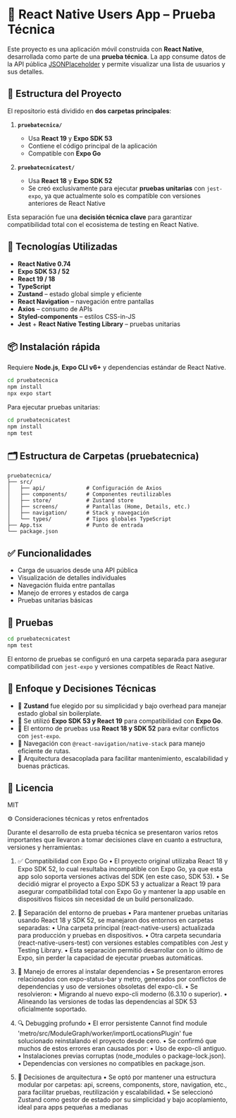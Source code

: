 # 📱 React Native Users App – Prueba Técnica

Este proyecto es una aplicación móvil construida con **React Native**, desarrollada como parte de una **prueba técnica**. La app consume datos de la API pública [JSONPlaceholder](https://jsonplaceholder.typicode.com/users) y permite visualizar una lista de usuarios y sus detalles.

## 📂 Estructura del Proyecto

El repositorio está dividido en **dos carpetas principales**:

1. **`pruebatecnica/`**  
   - Usa **React 19** y **Expo SDK 53**
   - Contiene el código principal de la aplicación
   - Compatible con **Expo Go**

2. **`pruebatecnicatest/`**  
   - Usa **React 18** y **Expo SDK 52**
   - Se creó exclusivamente para ejecutar **pruebas unitarias** con `jest-expo`, ya que actualmente solo es compatible con versiones anteriores de React Native

Esta separación fue una **decisión técnica clave** para garantizar compatibilidad total con el ecosistema de testing en React Native.

## 🚀 Tecnologías Utilizadas

- **React Native 0.74**
- **Expo SDK 53 / 52**
- **React 19 / 18**
- **TypeScript**
- **Zustand** – estado global simple y eficiente
- **React Navigation** – navegación entre pantallas
- **Axios** – consumo de APIs
- **Styled-components** – estilos CSS-in-JS
- **Jest** + **React Native Testing Library** – pruebas unitarias

## 📦 Instalación rápida

Requiere **Node.js**, **Expo CLI v6+** y dependencias estándar de React Native.

```bash
cd pruebatecnica
npm install
npx expo start
```

Para ejecutar pruebas unitarias:

```bash
cd pruebatecnicatest
npm install
npm test
```

## 🗂️ Estructura de Carpetas (pruebatecnica)

```
pruebatecnica/
├── src/
│   ├── api/             # Configuración de Axios
│   ├── components/      # Componentes reutilizables
│   ├── store/           # Zustand store
│   ├── screens/         # Pantallas (Home, Details, etc.)
│   ├── navigation/      # Stack y navegación
│   └── types/           # Tipos globales TypeScript
├── App.tsx              # Punto de entrada
└── package.json
```

## ✅ Funcionalidades

- Carga de usuarios desde una API pública
- Visualización de detalles individuales
- Navegación fluida entre pantallas
- Manejo de errores y estados de carga
- Pruebas unitarias básicas

## 🧪 Pruebas

```bash
cd pruebatecnicatest
npm test
```

El entorno de pruebas se configuró en una carpeta separada para asegurar compatibilidad con `jest-expo` y versiones compatibles de React Native.

## 📌 Enfoque y Decisiones Técnicas

- 🧠 **Zustand** fue elegido por su simplicidad y bajo overhead para manejar estado global sin boilerplate.
- 📱 Se utilizó **Expo SDK 53 y React 19** para compatibilidad con **Expo Go**.
- 🔬 El entorno de pruebas usa **React 18 y SDK 52** para evitar conflictos con `jest-expo`.
- 🧭 Navegación con `@react-navigation/native-stack` para manejo eficiente de rutas.
- 🧱 Arquitectura desacoplada para facilitar mantenimiento, escalabilidad y buenas prácticas.

## 📝 Licencia

MIT

⚙️ Consideraciones técnicas y retos enfrentados

Durante el desarrollo de esta prueba técnica se presentaron varios retos importantes que llevaron a tomar decisiones clave en cuanto a estructura, versiones y herramientas:

1. ✅ Compatibilidad con Expo Go
	•	El proyecto original utilizaba React 18 y Expo SDK 52, lo cual resultaba incompatible con Expo Go, ya que esta app solo soporta versiones activas del SDK (en este caso, SDK 53).
	•	Se decidió migrar el proyecto a Expo SDK 53 y actualizar a React 19 para asegurar compatibilidad total con Expo Go y mantener la app usable en dispositivos físicos sin necesidad de un build personalizado.

2. 🔀 Separación del entorno de pruebas
	•	Para mantener pruebas unitarias usando React 18 y SDK 52, se manejaron dos entornos en carpetas separadas:
	•	Una carpeta principal (react-native-users) actualizada para producción y pruebas en dispositivos.
	•	Otra carpeta secundaria (react-native-users-test) con versiones estables compatibles con Jest y Testing Library.
	•	Esta separación permitió desarrollar con lo último de Expo, sin perder la capacidad de ejecutar pruebas automáticas.

3. 🧶 Manejo de errores al instalar dependencias
	•	Se presentaron errores relacionados con expo-status-bar y metro, generados por conflictos de dependencias y uso de versiones obsoletas del expo-cli.
	•	Se resolvieron:
	•	Migrando al nuevo expo-cli moderno (6.3.10 o superior).
	•	Alineando las versiones de todas las dependencias al SDK 53 oficialmente soportado.

4. 🔍 Debugging profundo
	•	El error persistente Cannot find module 'metro/src/ModuleGraph/worker/importLocationsPlugin' fue solucionado reinstalando el proyecto desde cero.
	•	Se confirmó que muchos de estos errores eran causados por:
	•	Uso de expo-cli antiguo.
	•	Instalaciones previas corruptas (node_modules o package-lock.json).
	•	Dependencias con versiones no compatibles en package.json.

5. 📁 Decisiones de arquitectura
	•	Se optó por mantener una estructura modular por carpetas: api, screens, components, store, navigation, etc., para facilitar pruebas, reutilización y escalabilidad.
	•	Se seleccionó Zustand como gestor de estado por su simplicidad y bajo acoplamiento, ideal para apps pequeñas a medianas